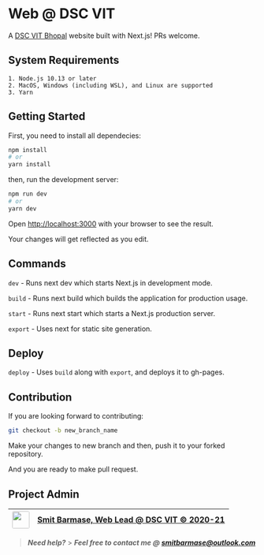 # Web @ DSC VIT

A [DSC VIT Bhopal](https://dscvitbhopal.github.io/) website built with Next.js! PRs welcome.

## System Requirements

```
1. Node.js 10.13 or later
2. MacOS, Windows (including WSL), and Linux are supported
3. Yarn
```

## Getting Started

First, you need to install all dependecies:

```bash
npm install
# or
yarn install
```

then, run the development server:

```bash
npm run dev
# or
yarn dev
```

Open [http://localhost:3000](http://localhost:3000) with your browser to see the result.

Your changes will get reflected as you edit.

## Commands

`dev` - Runs next dev which starts Next.js in development mode.

`build` - Runs next build which builds the application for production usage.

`start` - Runs next start which starts a Next.js production server.

`export` - Uses next for static site generation.

## Deploy

`deploy` - Uses `build` along with `export`, and deploys it to gh-pages.

## Contribution

If you are looking forward to contributing:

```bash
git checkout -b new_branch_name
```

Make your changes to new branch and then, push it to your forked repository.

And you are ready to make pull request.

## Project Admin

| <a href="https://github.com/smitbarmase"><img src="https://avatars2.githubusercontent.com/u/37347831?s=460&u=a121b0f8a7444ff4e5253e9034baae3956c72498&v=4" width=35px height=35px style="border-radius: 3px;" /></a> | [Smit Barmase, Web Lead @ DSC VIT &copy; 2020-21](https://www.github.com/smitbarmase/) |
| -------------------------------------------------------------------------------------------------------------------------------------------------------------------------------------------------------------------- | -------------------------------------------------------------------------------------- |

> **_Need help?_** > **_Feel free to contact me @ [smitbarmase@outlook.com](mailto:smitbarmase@outlook.com)_**
